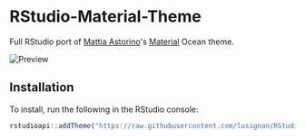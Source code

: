 # RStudio-Material-Theme

Full RStudio port of [Mattia Astorino](https://github.com/equinusocio)'s [Material](https://github.com/material-theme/vsc-material-theme) Ocean theme.

![Preview](https://github.com/lusignan/RStudio-Material-Theme/blob/main/img/rstudio-material-ocean.png)

## Installation

To install, run the following in the RStudio console:
```r
rstudioapi::addTheme("https://raw.githubusercontent.com/lusignan/RStudio-Material-Theme/main/material-ocean.rstheme", apply = TRUE)
```
